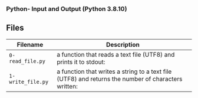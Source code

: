### 
### Python- Input and Output (Python 3.8.10)
###

## Files
| Filename | Description |
| -------- | ----------- |
| `0-read_file.py` | a function that reads a text file (UTF8) and prints it to stdout: |
|`1-write_file.py`| a function that writes a string to a text file (UTF8) and returns the number of characters written: |


